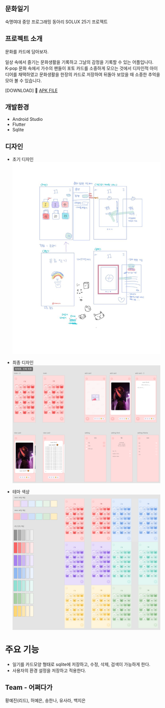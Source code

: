 ## 문화일기
숙명여대 중앙 프로그래밍 동아리 SOLUX 25기 프로젝트

## 프로젝트 소개
문화를 카드에 담아보자.

일상 속에서 즐기는 문화생활을 기록하고 그날의 감정을 기록할 수 있는 어플입니다. <br>
K-pop 문화 속에서 가수의 팬들이 포토 카드를 소중하게 모으는 것에서 디자인적 아이디어를 채택하였고
문화생활을 한장의 카드로 저장하여 뒤돌아 보았을 때 소중한 추억을 모아 볼 수 있습니다.

[DOWNLOAD]
💾 [APK FILE](https://github.com/cherrrity/Team.AJJODAGA/raw/yejin/app-release.apk)

## 개발환경
- Android Studio
- Flutter 
- Sqlite

## 디자인
- 초기 디자인
![enter image description here](https://github.com/cherrrity/Team.AJJODAGA/blob/yejin/example_image/%EC%B4%88%EA%B8%B0%EB%94%94%EC%9E%90%EC%9D%B8.jpg?raw=true)

- 최종 디자인
![enter image description here](https://github.com/cherrrity/Team.AJJODAGA/blob/yejin/example_image/%EC%B5%9C%EC%A2%85%EB%94%94%EC%9E%90%EC%9D%B8.jpg?raw=true)

- 테마 색상
![enter image description here](https://github.com/cherrrity/Team.AJJODAGA/blob/yejin/example_image/%EC%B5%9C%EC%A2%85%EB%94%94%EC%9E%90%EC%9D%B8_%ED%85%8C%EB%A7%88.jpg?raw=true)

# 주요 기능
- 일기를 카드모양 형태로 sqlite에 저장하고, 수정, 삭제, 검색이 가능하게 한다.
- 사용자의 환경 설정을 저장하고 적용한다.

## Team - 어쩌다가
황예진(리드), 허예은, 송한나, 유사라, 백지은
